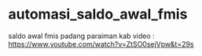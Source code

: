 # automasi_saldo_awal_fmis
saldo awal fmis padang paraiman kab
video : https://www.youtube.com/watch?v=ZtSO0sejVpw&t=29s
